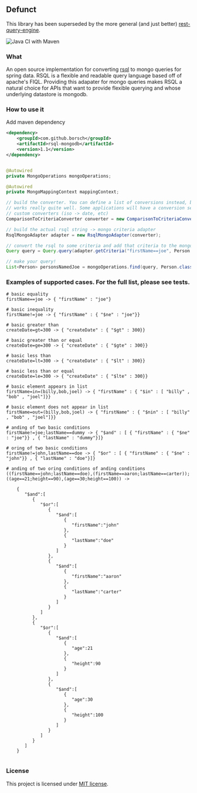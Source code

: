 ## Defunct
This library has been superseded by the more general (and just better) [rest-query-engine](https://github.com/rutledgepaulv/rest-query-engine).


![Java CI with Maven](https://github.com/borsch/rsql-mongodb/workflows/Java%20CI%20with%20Maven/badge.svg?branch=master)

### What

An open source implementation for converting [rsql](https://github.com/jirutka/rsql-parser) to mongo queries for spring
data. RSQL is a flexible and readable query language based off of apache's FIQL. Providing this adapater for mongo queries
makes RSQL a natural choice for APIs that want to provide flexible querying and whose underlying datastore is mongodb.


### How to use it

Add maven dependency
```xml
<dependency>
    <groupId>com.github.borsch</groupId>
    <artifactId>rsql-mongodb</artifactId>
    <version>1.1</version>
</dependency>
```

```java

@Autowired
private MongoOperations mongoOperations;

@Autowired
private MongoMappingContext mappingContext;

// build the converter. You can define a list of conversions instead, but using a spring conversion service and mongo mapping context
// works really quite well. Some applications will have a conversion service available from the application context that can include
// custom converters (iso -> date, etc)
ComparisonToCriteriaConverter converter = new ComparisonToCriteriaConverter(new DefaultConversionService(), mongoMappingContext);

// build the actual rsql string -> mongo criteria adapter
RsqlMongoAdapter adapter = new RsqlMongoAdapter(converter);

// convert the rsql to some criteria and add that criteria to the mongo query object
Query query = Query.query(adapter.getCriteria("firstName==joe", Person.class));

// make your query!
List<Person> personsNamedJoe = mongoOperations.find(query, Person.class);

```


### Examples of supported cases. For the full list, please see tests.

```
# basic equality
firstName==joe -> { "firstName" : "joe"}

# basic inequality
firstName!=joe -> { "firstName" : { "$ne" : "joe"}}

# basic greater than
createDate=gt=300 -> { "createDate" : { "$gt" : 300}}

# basic greater than or equal
createDate=ge=300 -> { "createDate" : { "$gte" : 300}}

# basic less than
createDate=lt=300 -> { "createDate" : { "$lt" : 300}}

# basic less than or equal
createDate=le=300 -> { "createDate" : { "$lte" : 300}}

# basic element appears in list
firstName=in=(billy,bob,joel) -> { "firstName" : { "$in" : [ "billy" , "bob" , "joel"]}}

# basic element does not appear in list
firstName=out=(billy,bob,joel) -> { "firstName" : { "$nin" : [ "billy" , "bob" , "joel"]}}

# anding of two basic conditions
firstName!=joe;lastName==dummy -> { "$and" : [ { "firstName" : { "$ne" : "joe"}} , { "lastName" : "dummy"}]}

# oring of two basic conditions
firstName!=john,lastName==doe -> { "$or" : [ { "firstName" : { "$ne" : "john"}} , { "lastName" : "doe"}]}

# anding of two oring conditions of anding conditions
((firstName==john;lastName==doe),(firstName==aaron;lastName==carter));((age==21;height==90),(age==30;height==100)) -> 

    {
       "$and":[
          {
             "$or":[
                {
                   "$and":[
                      {
                         "firstName":"john"
                      },
                      {
                         "lastName":"doe"
                      }
                   ]
                },
                {
                   "$and":[
                      {
                         "firstName":"aaron"
                      },
                      {
                         "lastName":"carter"
                      }
                   ]
                }
             ]
          },
          {
             "$or":[
                {
                   "$and":[
                      {
                         "age":21
                      },
                      {
                         "height":90
                      }
                   ]
                },
                {
                   "$and":[
                      {
                         "age":30
                      },
                      {
                         "height":100
                      }
                   ]
                }
             ]
          }
       ]
    }
    
```


### License

This project is licensed under [MIT license](http://opensource.org/licenses/MIT).
